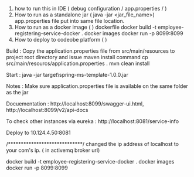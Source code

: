 1) how to run this in IDE ( debug configuration / app.properties / )
2) How to run as a standalone jar ( java -jar <jar_file_name>)
   app.properties file put into same file location.
3) How to run as a docker image ( )
   dockerfile
   docker build -t employee-registering-service-docker .
   docker images
   docker run -p 8099:8099 <imageId>
4) How to deploy to codeobe platform ( )


Build : Copy the application.properties file from src/main/resources to project root directory and issue maven install command
cp src/main/resourcs/application.properties .
mvn clean install

Start : java -jar target\spring-ms-template-1.0.0.jar

Notes : Make sure application.properties file is available on the same folder as the jar

Docuementation : http://localhost:8099/swagger-ui.html, http://localhost:8099/v2/api-docs

To check other instances via eureka : http://localhost:8081/service-info

Deploy to 10.124.4.50:8081

/*****************************/
changed the ip address of localhost to your com's ip. ( in activemq broker url)

docker build -t employee-registering-service-docker .
docker images
docker run -p 8099:8099 <imageId>

